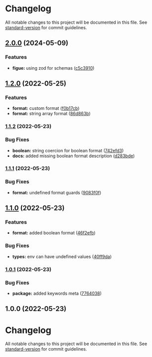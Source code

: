 # Changelog

All notable changes to this project will be documented in this file. See [standard-version](https://github.com/conventional-changelog/standard-version) for commit guidelines.

## [2.0.0](https://github.com/CorentinTh/figue/compare/v1.2.0...v2.0.0) (2024-05-09)


### Features

* **figue:** using zod for schemas ([c5c3910](https://github.com/CorentinTh/figue/commit/c5c391093c929c417fff01b6006771280b28e4af))

## [1.2.0](https://github.com/CorentinTh/figue/compare/v1.1.2...v1.2.0) (2022-05-25)


### Features

* **format:** custom format ([f0b17cb](https://github.com/CorentinTh/figue/commit/f0b17cbe0693643c0dc3218f125ff70e5b910cfb))
* **format:** string array format ([86d863b](https://github.com/CorentinTh/figue/commit/86d863b698cfa2ca03663e37b5122b77c099da55))

### [1.1.2](https://github.com/CorentinTh/figue/compare/v1.1.1...v1.1.2) (2022-05-23)


### Bug Fixes

* **boolean:** string coercion for boolean format ([742efd3](https://github.com/CorentinTh/figue/commit/742efd3800d7d61e6737d9f723eeb2c6c7803ce5))
* **docs:** added missing boolean format description ([d283bde](https://github.com/CorentinTh/figue/commit/d283bde7f3d529b6ebc07ced9dc3f7d0f8edf44e))

### [1.1.1](https://github.com/CorentinTh/figue/compare/v1.1.0...v1.1.1) (2022-05-23)


### Bug Fixes

* **format:** undefined format guards ([9083f0f](https://github.com/CorentinTh/figue/commit/9083f0fffbe6d56ec4de05e70cd6ad92e4046a4b))

## [1.1.0](https://github.com/CorentinTh/figue/compare/v1.0.1...v1.1.0) (2022-05-23)


### Features

* **format:** added boolean format ([46f2efb](https://github.com/CorentinTh/figue/commit/46f2efb860e8becc4306fa2756214a64e7153eab))


### Bug Fixes

* **types:** env can have undefined values ([40ff9da](https://github.com/CorentinTh/figue/commit/40ff9dac4e2e19c9e1177ebddcaee2eff8b39da4))

### [1.0.1](https://github.com/CorentinTh/figue/compare/v1.0.0...v1.0.1) (2022-05-23)


### Bug Fixes

* **package:** added keywords meta ([7764038](https://github.com/CorentinTh/figue/commit/7764038b3939562f3ebfac691803273d7dabf386))

## 1.0.0 (2022-05-23)

# Changelog

All notable changes to this project will be documented in this file. See [standard-version](https://github.com/conventional-changelog/standard-version) for commit guidelines.
